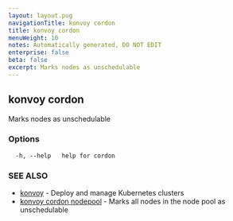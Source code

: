 ```yaml
---
layout: layout.pug
navigationTitle: konvoy cordon
title: konvoy cordon
menuWeight: 10
notes: Automatically generated, DO NOT EDIT
enterprise: false
beta: false
excerpt: Marks nodes as unschedulable
---
```


## konvoy cordon

Marks nodes as unschedulable

### Options

```
  -h, --help   help for cordon
```

### SEE ALSO

* [konvoy](../)	 - Deploy and manage Kubernetes clusters
* [konvoy cordon nodepool](./konvoy-cordon-nodepool/)	 - Marks all nodes in the node pool as unschedulable

